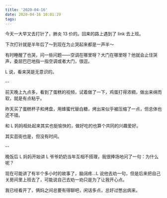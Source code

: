 ```yaml
---
title: '2020-04-16'
date: 2020-04-16 10:01:29
tags:
---
```


今天一大早又去打针了，肺炎 13 价的。回来的路上遇到了 link 去上班。

下次打针就是半年后了～到现在为止哭起来都是一声半～

有时睡醒了也哭，问一些问题——空调在哪里呀？大门在哪里呀？他就会止住哭声，委屈巴巴地指一指空调或者大门，很逗。

L 说，看来哭是无意识的。

--

前天晚上九点多，看到了蛋糕的视频，试着做了一下，鸡蛋打得浓稠，做出来绵而软，就是有点粘乎。

昨天买了蛋糕杯子和烤盘，用蜂蜜代替白糖，烤出来似乎被压缩了一点，但总体也还不错。

和 L 妈妈相处起来其实也挺愉快的，做好吃的也算个共同的兴趣爱好。

其实逛街也是，但没有时间。

--

晚饭后 L 妈妈开始讲 L 爷爷奶奶当年互相不搭理，我很捧场地问了一句：为什么呢？

现在可能讲了有半个多小时的故事了，脑阔疼...L 说他去劝一句，但是后来把自己关房间里上班去了，可能说自己去劝一劝只是为了让我开心点。

我已经看开了，俩妈之间总要有得聊吧，闲话多点，总好过憋出病来。




